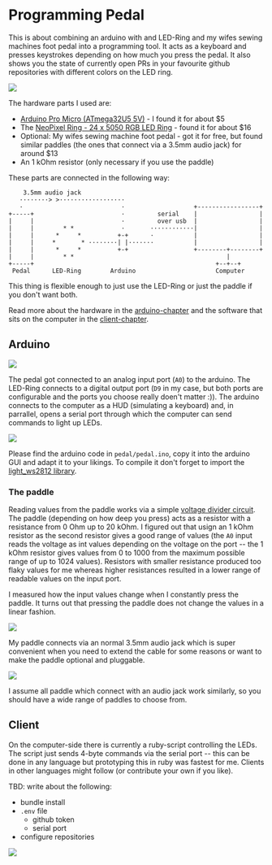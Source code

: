 # Programming Pedal

This is about combining an arduino with and LED-Ring and my wifes sewing machines foot pedal into a programming tool. It acts as a keyboard and presses keystrokes depending on how much you press the pedal. It also shows you the state of currently open PRs in your favourite github repositories with different colors on the LED ring.

![](./doc/in_the_box.jpg)

The hardware parts I used are:

* [Arduino Pro Micro (ATmega32U5 5V)](https://www.sparkfun.com/products/12640) - I found it for about $5
* The [NeoPixel Ring - 24 x 5050 RGB LED Ring](https://www.adafruit.com/product/1586) - found it for about $16
* Optional: My wifes sewing machine foot pedal - got it for free, but found similar paddles (the ones that connect via a 3.5mm audio jack) for around $13
* An 1 kOhm resistor (only necessary if you use the paddle)

These parts are connected in the following way:

```
    3.5mm audio jack
   ········> >··················                   
   ·                           ·                   +-----------------+
+-----+                        ·         serial    |                 |
|     |                        ·         over usb  |                 |
|     |        * *             ·       ············|                 |
|     |      *     *          +-+      ·           |                 |
|     |     *       * ········| |·······           |                 |
|     |      *     *          +-+                  +--------+--------+
|     |        * *                                          |
+-----+                                                  +--+--+
 Pedal      LED-Ring        Arduino                      Computer
```

This thing is flexible enough to just use the LED-Ring or just the paddle if you don't want both.

Read more about the hardware in the [arduino-chapter](#arduino) and the software that sits on the computer in the [client-chapter](#client).

## Arduino

![](./doc/circuit_closeup.jpg)

The pedal got connected to an analog input port (`A0`) to the arduino. The LED-Ring connects to a digital output port (`D9` in my case, but both ports are configurable and the ports you choose really doen't matter :)).  The arduino connects to the computer as a HUD (simulating a keyboard) and, in parrallel, opens a serial port through which the computer can send commands to light up LEDs.

![](./doc/schematic.png)

Please find the arduino code in `pedal/pedal.ino`, copy it into the arduino GUI and adapt it to your likings.
To compile it don't forget to import the [light_ws2812 library](https://github.com/cpldcpu/light_ws2812).

### The paddle

Reading values from the paddle works via a simple [voltage divider circuit](https://en.wikipedia.org/wiki/Voltage_divider).
The paddle (depending on how deep you press) acts as a resistor with a resistance from 0 Ohm up to 20 kOhm.
I figured out that usign an 1 kOhm resistor as the second resistor gives a good range of values (the `A0` input reads the voltage as int values depending on the voltage on the port -- the 1 kOhm resistor gives values from 0 to 1000 from the maximum possible range of up to 1024 values).
Resistors with smaller resistance produced too flaky values for me whereas higher resistances resulted in a lower range of readable values on the input port.

I measured how the input values change when I constantly press the paddle.
It turns out that pressing the paddle does not change the values in a linear fashion.

![](./doc/pedal_pressure_vs_values.png)

My paddle connects via an normal 3.5mm audio jack which is super convenient when you need to extend the cable for some reasons or want to make the paddle optional and pluggable.

![](./doc/pedal_adapter.jpg)

I assume all paddle which connect with an audio jack work similarly, so you should have a wide range of paddles to choose from.

## Client

On the computer-side there is currently a ruby-script controlling the LEDs.
The script just sends 4-byte commands via the serial port -- this can be done in any language but prototyping this in ruby was fastest for me.
Clients in other languages might follow (or contribute your own if you like).

TBD: write about the following:

* bundle install
* `.env` file
  * github token
  * serial port
* configure repositories

![](./doc/in_the_box_with_notes.jpg)


